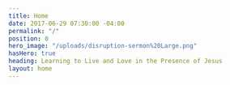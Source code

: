 ```yaml
---
title: Home
date: 2017-06-29 07:30:00 -04:00
permalink: "/"
position: 0
hero_image: "/uploads/disruption-sermon%20Large.png"
hasHero: true
heading: Learning to Live and Love in the Presence of Jesus
layout: home
---
```





